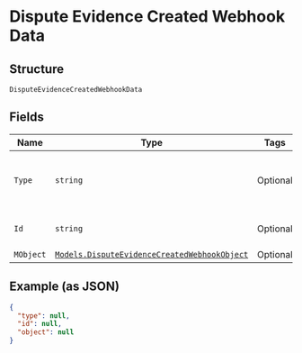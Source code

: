 
# Dispute Evidence Created Webhook Data

## Structure

`DisputeEvidenceCreatedWebhookData`

## Fields

| Name | Type | Tags | Description |
|  --- | --- | --- | --- |
| `Type` | `string` | Optional | Name of the affected dispute's type. |
| `Id` | `string` | Optional | ID of the affected dispute. |
| `MObject` | [`Models.DisputeEvidenceCreatedWebhookObject`](../../doc/models/dispute-evidence-created-webhook-object.md) | Optional | - |

## Example (as JSON)

```json
{
  "type": null,
  "id": null,
  "object": null
}
```

